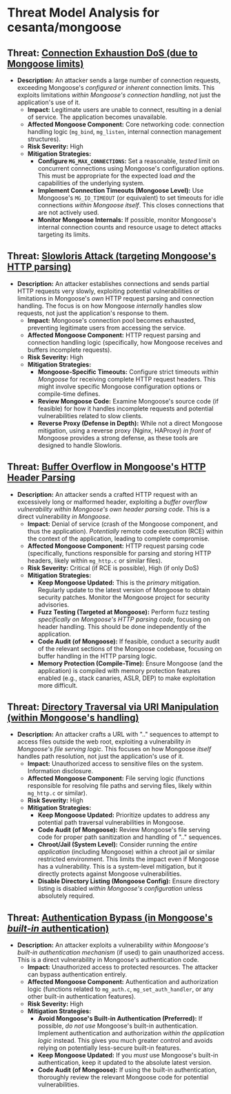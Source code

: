 # Threat Model Analysis for cesanta/mongoose

## Threat: [Connection Exhaustion DoS (due to Mongoose limits)](./threats/connection_exhaustion_dos__due_to_mongoose_limits_.md)

*   **Description:** An attacker sends a large number of connection requests, exceeding Mongoose's *configured* or *inherent* connection limits. This exploits limitations *within Mongoose's connection handling*, not just the application's use of it.
    *   **Impact:** Legitimate users are unable to connect, resulting in a denial of service. The application becomes unavailable.
    *   **Affected Mongoose Component:** Core networking code: connection handling logic (`mg_bind`, `mg_listen`, internal connection management structures).
    *   **Risk Severity:** High
    *   **Mitigation Strategies:**
        *   **Configure `MG_MAX_CONNECTIONS`:** Set a reasonable, *tested* limit on concurrent connections using Mongoose's configuration options. This must be appropriate for the expected load *and* the capabilities of the underlying system.
        *   **Implement Connection Timeouts (Mongoose Level):** Use Mongoose's `MG_IO_TIMEOUT` (or equivalent) to set timeouts for idle connections *within Mongoose itself*. This closes connections that are not actively used.
        *   **Monitor Mongoose Internals:** If possible, monitor Mongoose's internal connection counts and resource usage to detect attacks targeting its limits.

## Threat: [Slowloris Attack (targeting Mongoose's HTTP parsing)](./threats/slowloris_attack__targeting_mongoose's_http_parsing_.md)

*   **Description:** An attacker establishes connections and sends partial HTTP requests very slowly, exploiting potential vulnerabilities or limitations in Mongoose's *own* HTTP request parsing and connection handling. The focus is on how Mongoose *internally* handles slow requests, not just the application's response to them.
    *   **Impact:** Mongoose's connection pool becomes exhausted, preventing legitimate users from accessing the service.
    *   **Affected Mongoose Component:** HTTP request parsing and connection handling logic (specifically, how Mongoose receives and buffers incomplete requests).
    *   **Risk Severity:** High
    *   **Mitigation Strategies:**
        *   **Mongoose-Specific Timeouts:** Configure strict timeouts *within Mongoose* for receiving complete HTTP request headers. This might involve specific Mongoose configuration options or compile-time defines.
        *   **Review Mongoose Code:** Examine Mongoose's source code (if feasible) for how it handles incomplete requests and potential vulnerabilities related to slow clients.
        *   **Reverse Proxy (Defense in Depth):** While not a direct Mongoose mitigation, using a reverse proxy (Nginx, HAProxy) *in front* of Mongoose provides a strong defense, as these tools are designed to handle Slowloris.

## Threat: [Buffer Overflow in Mongoose's HTTP Header Parsing](./threats/buffer_overflow_in_mongoose's_http_header_parsing.md)

*   **Description:** An attacker sends a crafted HTTP request with an excessively long or malformed header, exploiting a *buffer overflow vulnerability within Mongoose's own header parsing code*. This is a direct vulnerability *in Mongoose*.
    *   **Impact:** Denial of service (crash of the Mongoose component, and thus the application). *Potentially* remote code execution (RCE) within the context of the application, leading to complete compromise.
    *   **Affected Mongoose Component:** HTTP request parsing code (specifically, functions responsible for parsing and storing HTTP headers, likely within `mg_http.c` or similar files).
    *   **Risk Severity:** Critical (if RCE is possible), High (if only DoS)
    *   **Mitigation Strategies:**
        *   **Keep Mongoose Updated:** This is the *primary* mitigation.  Regularly update to the latest version of Mongoose to obtain security patches.  Monitor the Mongoose project for security advisories.
        *   **Fuzz Testing (Targeted at Mongoose):** Perform fuzz testing *specifically on Mongoose's HTTP parsing code*, focusing on header handling. This should be done independently of the application.
        *   **Code Audit (of Mongoose):** If feasible, conduct a security audit of the relevant sections of the Mongoose codebase, focusing on buffer handling in the HTTP parsing logic.
        *   **Memory Protection (Compile-Time):** Ensure Mongoose (and the application) is compiled with memory protection features enabled (e.g., stack canaries, ASLR, DEP) to make exploitation more difficult.

## Threat: [Directory Traversal via URI Manipulation (within Mongoose's handling)](./threats/directory_traversal_via_uri_manipulation__within_mongoose's_handling_.md)

*   **Description:** An attacker crafts a URL with ".." sequences to attempt to access files outside the web root, exploiting a vulnerability *in Mongoose's file serving logic*. This focuses on how Mongoose *itself* handles path resolution, not just the application's use of it.
    *   **Impact:** Unauthorized access to sensitive files on the system. Information disclosure.
    *   **Affected Mongoose Component:** File serving logic (functions responsible for resolving file paths and serving files, likely within `mg_http.c` or similar).
    *   **Risk Severity:** High
    *   **Mitigation Strategies:**
        *   **Keep Mongoose Updated:**  Prioritize updates to address any potential path traversal vulnerabilities in Mongoose.
        *   **Code Audit (of Mongoose):** Review Mongoose's file serving code for proper path sanitization and handling of ".." sequences.
        *   **Chroot/Jail (System Level):**  Consider running the *entire application* (including Mongoose) within a chroot jail or similar restricted environment. This limits the impact even if Mongoose has a vulnerability. This is a system-level mitigation, but it directly protects against Mongoose vulnerabilities.
        * **Disable Directory Listing (Mongoose Config):** Ensure directory listing is disabled *within Mongoose's configuration* unless absolutely required.

## Threat: [Authentication Bypass (in Mongoose's *built-in* authentication)](./threats/authentication_bypass__in_mongoose's_built-in_authentication_.md)

*   **Description:** An attacker exploits a vulnerability *within Mongoose's built-in authentication mechanism* (if used) to gain unauthorized access. This is a direct vulnerability in Mongoose's authentication code.
    *   **Impact:** Unauthorized access to protected resources. The attacker can bypass authentication entirely.
    *   **Affected Mongoose Component:** Authentication and authorization logic (functions related to `mg_auth.c`, `mg_set_auth_handler`, or any other built-in authentication features).
    *   **Risk Severity:** High
    *   **Mitigation Strategies:**
        *   **Avoid Mongoose's Built-in Authentication (Preferred):** If possible, *do not use* Mongoose's built-in authentication. Implement authentication and authorization *within the application logic* instead. This gives you much greater control and avoids relying on potentially less-secure built-in features.
        *   **Keep Mongoose Updated:** If you *must* use Mongoose's built-in authentication, keep it updated to the absolute latest version.
        *   **Code Audit (of Mongoose):** If using the built-in authentication, thoroughly review the relevant Mongoose code for potential vulnerabilities.


